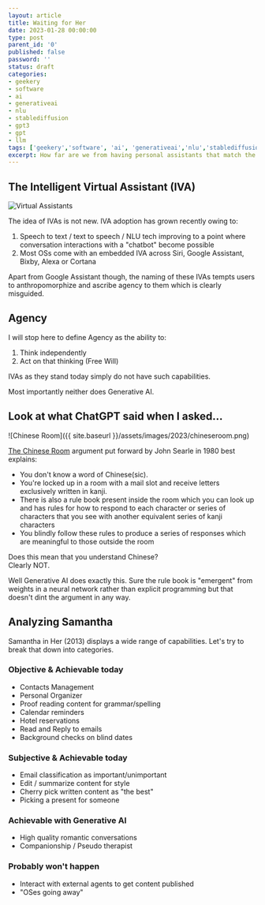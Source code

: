 ```yaml
---
layout: article
title: Waiting for Her
date: 2023-01-28 00:00:00
type: post
parent_id: '0'
published: false
password: ''
status: draft
categories:
- geekery
- software
- ai
- generativeai
- nlu
- stablediffusion
- gpt3
- gpt
- llm
tags: ['geekery','software', 'ai', 'generativeai','nlu','stablediffusion','gpt3','gpt','llm']
excerpt: How far are we from having personal assistants that match the expectations created by the likes of Jarvis from Iron Man or Samantha from Her (2013)
---
```


## The Intelligent Virtual Assistant (IVA)

![Virtual Assistants](https://cdn.dribbble.com/users/210436/screenshots/5802575/media/0f5ca1a937688a95b4505775e8e814dc.png?compress=1&vertical=top)

The idea of IVAs is not new. IVA adoption has grown recently owing to:
1. Speech to text / text to speech / NLU tech improving to a point where conversation interactions with a "chatbot" become possible
2. Most OSs come with an embedded IVA across Siri, Google Assistant, Bixby, Alexa or Cortana

Apart from Google Assistant though, the naming of these IVAs tempts users to anthropomorphize and ascribe agency to them which is clearly misguided.   

## Agency
I will stop here to define Agency as the ability to:

1. Think independently
2. Act on that thinking (Free Will)

IVAs as they stand today simply do not have such capabilities.

Most importantly neither does Generative AI.

## Look at what ChatGPT said when I asked...

![Chinese Room]({{ site.baseurl }}/assets/images/2023/chineseroom.png)

[The Chinese Room](https://www.cambridge.org/core/journals/behavioral-and-brain-sciences/article/abs/minds-brains-and-programs/DC644B47A4299C637C89772FACC2706A) argument put forward by John Searle in 1980 best explains:  

- You don't know a word of Chinese(sic).
- You're locked up in a room with a mail slot and receive letters exclusively written in kanji.
- There is also a rule book present inside the room which you can look up and has rules for how to respond to each character or series of characters that you see with another equivalent series of kanji characters
- You blindly follow these rules to produce a series of responses which are meaningful to those outside the room

Does this mean that you understand Chinese?  
Clearly NOT.    

Well Generative AI does exactly this. Sure the rule book is "emergent" from weights in a neural network rather than explicit programming but that doesn't dint the argument in any way.   

## Analyzing Samantha

Samantha in Her (2013) displays a wide range of capabilities. Let's try to break that down into categories.

### Objective & Achievable today
- Contacts Management
- Personal Organizer
- Proof reading content for grammar/spelling
- Calendar reminders
- Hotel reservations
- Read and Reply to emails
- Background checks on blind dates

### Subjective & Achievable today
- Email classification as important/unimportant
- Edit / summarize content for style
- Cherry pick written content as "the best"
- Picking a present for someone

### Achievable with Generative AI
- High quality romantic conversations
- Companionship / Pseudo therapist

### Probably won't happen
- Interact with external agents to get content published
- "OSes going away"

